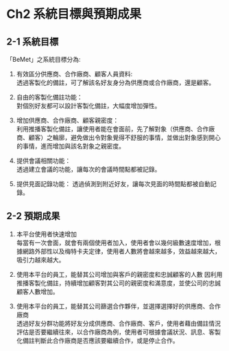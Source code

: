 # Ch2 系統目標與預期成果

## 2-1 系統目標
「BeMet」之系統目標分為:  

1. 有效區分供應商、合作廠商、顧客人員資料:  
透過客製化的備註，可了解該名好友身分為供應商或合作廠商，還是顧客。

2. 自由的客製化備註功能：  
對個別好友都可以設計客製化備註，大幅度增加彈性。

3. 增加供應商、合作廠商、顧客親密度：  
利用推播客製化備註，讓使用者能在會面前，先了解對象（供應商、合作廠商、顧客）之輪廓，避免做出令對象覺得不舒服的事情，並做出對象感到開心的事情，進而增加與該名對象之親密度。

4. 提供會議相關功能：   
透過建立會議的功能，讓每次的會議時間點都被記錄。

5. 提供見面記錄功能：
透過偵測到附近好友，讓每次見面的時間點都被自動記錄。

## 2-2 預期成果

1. 本平台使用者快速增加  
每當有一次會面，就會有兩個使用者加入，使用者會以幾何級數速度增加，根據網路外部性以及梅特卡夫定律，使用者人數將會越來越多，效益越來越大，吸引力越來越大。

2. 使用本平台的員工，能替其公司增加與客戶的親密度和忠誠顧客的人數
因利用推播客製化備註，持續增加顧客對其公司的親密度和滿意度，並使公司的忠誠顧客人數增加。

3. 使用本平台的員工，能替其公司篩選合作夥伴，並選擇選擇好的供應商、合作廠商  
透過好友分群功能將好友分成供應商、合作廠商、客戶，使用者藉由備註情況評估是否要繼續往來，以合作廠商為例，使用者可根據會議狀況、訊息、客製化備註判斷此合作廠商是否應該要繼續合作，或是停止合作。